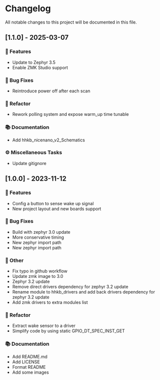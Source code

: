 # Changelog

All notable changes to this project will be documented in this file.

## [1.1.0] - 2025-03-07

### 🚀 Features

- Update to Zephyr 3.5
- Enable ZMK Studio support

### 🐛 Bug Fixes

- Reintroduce power off after each scan

### 🚜 Refactor

- Rework polling system and expose warm_up time tunable

### 📚 Documentation

- Add hhkb_nicenano_v2_Schematics

### ⚙️ Miscellaneous Tasks

- Update gitignore

## [1.0.0] - 2023-11-12

### 🚀 Features

- Config a button to sense wake up signal
- New project layout and new boards support

### 🐛 Bug Fixes

- Build with zephyr 3.0 update
- More conservative timing
- New zephyr import path
- New zephyr import path

### 💼 Other

- Fix typo in github workflow
- Update zmk image to 3.0
- Zephyr 3.2 update
- Remove direct drivers dependency for zephyr 3.2 update
- Rename module to hhkb_drivers and add back drivers dependency for zephyr 3.2 update
- Add zmk drivers to extra modules list

### 🚜 Refactor

- Extract wake sensor to a driver
- Simplify code by using static GPIO_DT_SPEC_INST_GET

### 📚 Documentation

- Add README.md
- Add LICENSE
- Format README
- Add some images

<!-- generated by git-cliff -->
